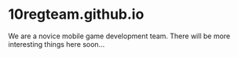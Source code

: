 # 10regteam.github.io
We are a novice mobile game development team.
There will be more interesting things here soon...
